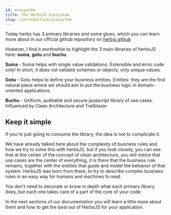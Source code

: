 ```yaml
---
id: ecosystem
title: The HerbsJS Ecosystem
slug: /introduction/ecosystem
---
```



Today herbs has 3 primary libraries and some glues, which you can learn more about in our official github repository on [herbjs github](https://github.com/herbsjs)

However, I find it worthwhile to highlight the 3 main libraries of herbsJS here: **suma**, **gotu** and **buchu**.

**Suma** - Suma helps with single value validations. Extensible and error code only! In short, it does not validate schemes or objects, only unique values.

**Gotu** - Gotu helps to define your business entities. Entities: they are the first natural place where we should aim to put the business logic in domain-oriented applications.

**Buchu** - Uniform, auditable and secure javascript library of use cases. Influenced by Clean Architecture and Trailblazer

## Keep it simple

If you're just going to consume the library, the idea is not to complicate it.

We have already talked here about the complexity of business rules and how we try to solve this with herbsJS, but if you look closely, you can see that at the center of the concept of clean architecture, you will notice that use cases are the center of everything, it is there that the business rule remains, together with the entities that guide and model the behavior of that system. HerbsJS was born from there, to try to describe complex business rules in an easy way for humans and machines to read.

You don't need to decorate or know in depth what each primary library does, but each one takes care of a part of the core of your code.

In the next sections of our documentation you will learn a little more about them and how to get the best out of HerbsJS for your application.
